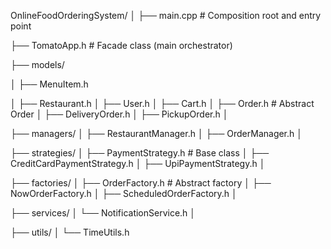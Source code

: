 
OnlineFoodOrderingSystem/
│
├── main.cpp                    # Composition root and entry point

├── TomatoApp.h                # Facade class (main orchestrator)

├── models/

│   ├── MenuItem.h

│   ├── Restaurant.h
│   ├── User.h
│   ├── Cart.h
│   ├── Order.h                # Abstract Order
│   ├── DeliveryOrder.h
│   ├── PickupOrder.h
│

├── managers/
│   ├── RestaurantManager.h
│   ├── OrderManager.h
│

├── strategies/
│   ├── PaymentStrategy.h      # Base class
│   ├── CreditCardPaymentStrategy.h
│   ├── UpiPaymentStrategy.h
│

├── factories/
│   ├── OrderFactory.h         # Abstract factory
│   ├── NowOrderFactory.h
│   ├── ScheduledOrderFactory.h
│


├── services/
│   └── NotificationService.h
│


├── utils/
│   └── TimeUtils.h
